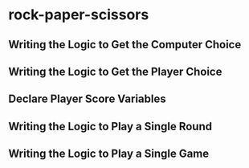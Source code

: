 # rock-paper-scissors

## Writing the Logic to Get the Computer Choice

## Writing the Logic to Get the Player Choice

## Declare Player Score Variables

## Writing the Logic to Play a Single Round

## Writing the Logic to Play a Single Game